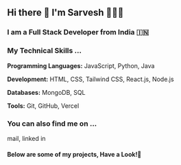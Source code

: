 ## Hi there 👋 I'm Sarvesh 👨🏻‍💻

### I am a Full Stack Developer from India 🇮🇳

### My Technical Skills ...
 **Programming Languages:** JavaScript, Python, Java
 
 **Development:** HTML, CSS, Tailwind CSS, React.js, Node.js
 
 **Databases:** MongoDB, SQL
 
 **Tools:** Git, GitHub, Vercel


### You can also find me on ...
mail, linked in

#### Below are some of my projects, Have a Look!👀

<!--
**Sarvesh-Damle/Sarvesh-Damle** is a ✨ _special_ ✨ repository because its `README.md` (this file) appears on your GitHub profile.

Here are some ideas to get you started:

- 🔭 I’m currently working on ...
- 🌱 I’m currently learning ...
- 👯 I’m looking to collaborate on ...
- 🤔 I’m looking for help with ...
- 💬 Ask me about ...
- 📫 How to reach me: ...
- 😄 Pronouns: ...
- ⚡ Fun fact: ...
-->

